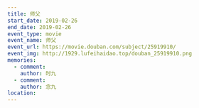 ```yaml
---
title: 师父
start_date: 2019-02-26
end_date: 2019-02-26
event_type: movie
event_name: 师父
event_url: https://movie.douban.com/subject/25919910/
event_img: http://1929.lufeihaidao.top/douban_25919910.png
memories:
  - comment: 
    author: 时九
  - comment: 
    author: 念九
location: 
---
```

